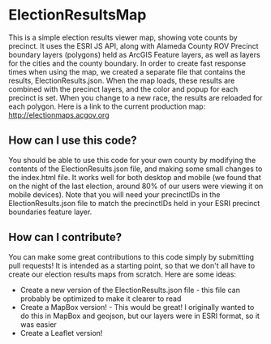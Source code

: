 # ElectionResultsMap
This is a simple election results viewer map, showing vote counts by precinct.
It uses the ESRI JS API, along with Alameda County ROV Precinct boundary layers (polygons) held as ArcGIS Feature layers, as well as layers for the cities and the county boundary.
In order to create fast response times when using the map, we created a separate file that contains the results, ElectionResults.json. When the map loads, these results are combined with the precinct layers, and the color and popup for each precinct is set. 
When you change to a new race, the results are reloaded for each polygon.
Here is a link to the current production map:
http://electionmaps.acgov.org
## How can I use this code?
You should be able to use this code for your own county by modifying the contents of the ElectionResults.json file, and making some small changes to the index.html file. It works well for both desktop and mobile (we found that on the night of the last election, around 80% of our users were viewing it on mobile devices). Note that you will need your precinctIDs in the ElectionResults.json file to match the precinctIDs held in your ESRI precinct boundaries feature layer. 
## How can I contribute?
You can make some great contributions to this code simply by submitting pull requests! It is intended as a starting point, so that we don't all have to create our election results maps from scratch. Here are some ideas:
* Create a new version of the ElectionResults.json file - this file can probably be optimized to make it clearer to read
* Create a MapBox version! - This would be great! I originally wanted to do this in MapBox and geojson, but our layers were in ESRI format, so it was easier
* Create a Leaflet version!
